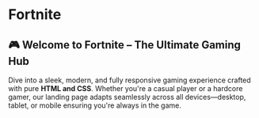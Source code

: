 # Fortnite
## 🎮 Welcome to Fortnite – The Ultimate Gaming Hub
Dive into a sleek, modern, and fully responsive gaming experience crafted with pure **HTML and CSS**. Whether you're a casual player or a hardcore gamer, our landing page adapts seamlessly across all devices—desktop, tablet, or mobile ensuring you're always in the game.
